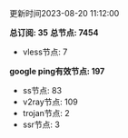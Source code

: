 更新时间2023-08-20 11:12:00

**总订阅: 35**
**总节点: 7454**
- vless节点: 7

**google ping有效节点: 197**
- ss节点: 83
- v2ray节点: 109
- trojan节点: 2
- ssr节点: 3
